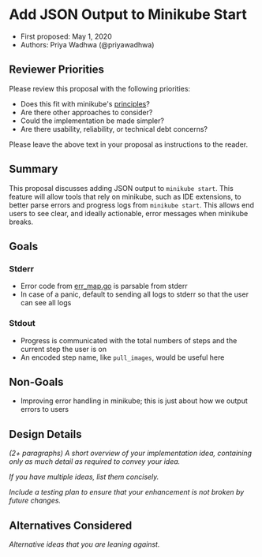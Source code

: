 # Add JSON Output to Minikube Start

* First proposed: May 1, 2020
* Authors: Priya Wadhwa (@priyawadhwa)

## Reviewer Priorities

Please review this proposal with the following priorities:

*   Does this fit with minikube's [principles](https://minikube.sigs.k8s.io/docs/concepts/principles/)?
*   Are there other approaches to consider?
*   Could the implementation be made simpler?
*   Are there usability, reliability, or technical debt concerns?

Please leave the above text in your proposal as instructions to the reader.

## Summary

This proposal discusses adding JSON output to `minikube start`. 
This feature will allow tools that rely on minikube, such as IDE extensions, to better parse errors and progress logs from `minikube start`. This allows end users to see clear, and ideally actionable, error messages when minikube breaks.



## Goals

### Stderr
*   Error code from [err_map.go](https://github.com/kubernetes/minikube/blob/master/pkg/minikube/problem/err_map.go) is parsable from stderr
*   In case of a panic, default to sending all logs to stderr so that the user can see all logs

### Stdout
*   Progress is communicated with the total numbers of steps and the current step the user is on
*   An encoded step name, like `pull_images`, would be useful here


## Non-Goals

*   Improving error handling in minikube; this is just about how we output errors to users

## Design Details





_(2+ paragraphs) A short overview of your implementation idea, containing only as much detail as required to convey your idea._

_If you have multiple ideas, list them concisely._

_Include a testing plan to ensure that your enhancement is not broken by future changes._

## Alternatives Considered

_Alternative ideas that you are leaning against._
